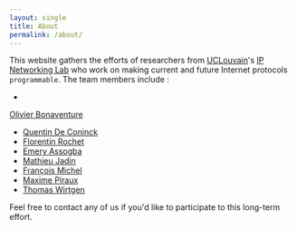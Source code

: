 ```yaml
---
layout: single
title: About
permalink: /about/
---
```


This website gathers the efforts of researchers from
[UCLouvain](https://www.uclouvain.be)'s
[IP Networking Lab](https://inl.info.ucl.ac.be) who work on making
current and future Internet protocols `programmable`. The team members
include :

 -
 [Olivier Bonaventure](https://perso.uclouvain.be/olivier.bonaventure)
 - [Quentin De Coninck](https://qdeconinck.github.io)
 - [Florentin Rochet](https://frochet.github.io)
 - [Emery Assogba](https://inl.info.ucl.ac.be/emery.html)
 - [Mathieu Jadin](https://inl.info.ucl.ac.be/mjadin.html)
 - [François Michel](https://inl.info.ucl.ac.be/fmichel.html)
 - [Maxime Piraux](https://inl.info.ucl.ac.be/mpiraux.html)
 - [Thomas Wirtgen](https://inl.info.ucl.ac.be/thomas.html)

Feel free to contact any of us if you'd like to participate to this
long-term effort. 
